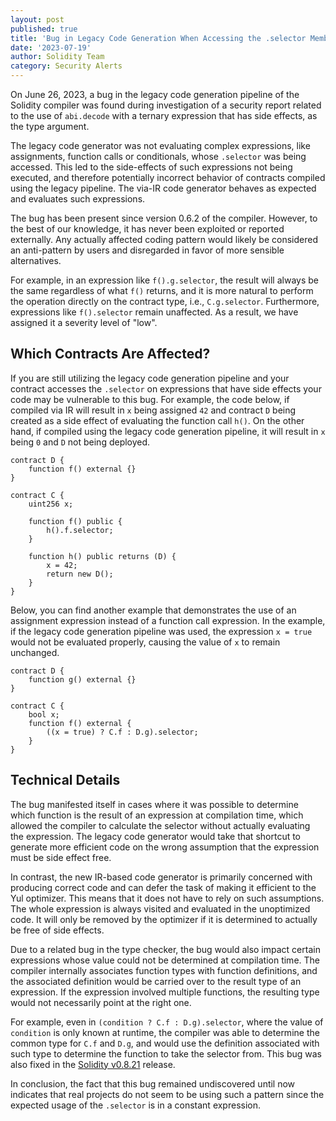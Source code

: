 ```yaml
---
layout: post
published: true
title: 'Bug in Legacy Code Generation When Accessing the .selector Member on Expressions with Side Effects'
date: '2023-07-19'
author: Solidity Team
category: Security Alerts
---
```


On June 26, 2023, a bug in the legacy code generation pipeline of the Solidity compiler was found during
investigation of a security report related to the use of `abi.decode` with a ternary
expression that has side effects, as the type argument.

The legacy code generator was not evaluating complex expressions, like assignments, function calls or conditionals,
whose  `.selector` was being accessed.
This led to the side-effects of such expressions not being executed, and therefore potentially incorrect behavior of
contracts compiled using the legacy pipeline.
The via-IR code generator behaves as expected and evaluates such expressions.

The bug has been present since version 0.6.2 of the compiler.
However, to the best of our knowledge, it has never been exploited or reported externally.
Any actually affected coding pattern would likely be considered an anti-pattern by users and disregarded
in favor of more sensible alternatives.

For example, in an expression like `f().g.selector`, the result will always be the same regardless
of what `f()` returns, and it is more natural to perform the operation directly on the contract type,
i.e., `C.g.selector`.
Furthermore, expressions like `f().selector` remain unaffected.
As a result, we have assigned it a severity level of "low".

## Which Contracts Are Affected?

If you are still utilizing the legacy code generation pipeline and your contract accesses the `.selector`
on expressions that have side effects your code may be vulnerable to this bug.
For example, the code below, if compiled via IR will result in `x` being
assigned `42` and contract `D` being created as a side effect of evaluating the function call `h()`.
On the other hand, if compiled using the legacy code generation pipeline, it will result in `x`
being `0` and `D` not being deployed.

```solidity
contract D {
    function f() external {}
}

contract C {
    uint256 x;

    function f() public {
        h().f.selector;
    }

    function h() public returns (D) {
        x = 42;
        return new D();
    }
}
```

Below, you can find another example that demonstrates the use of an assignment expression instead of a
function call expression.
In the example, if the legacy code generation pipeline was used, the expression `x = true`
would not be evaluated properly, causing the value of `x` to remain unchanged.

```solidity
contract D {
    function g() external {}
}

contract C {
    bool x;
    function f() external {
        ((x = true) ? C.f : D.g).selector;
    }
}
```

## Technical Details

The bug manifested itself in cases where it was possible to determine which function is the result
of an expression at compilation time, which allowed the compiler to calculate the selector without
actually evaluating the expression.
The legacy code generator would take that shortcut to generate more efficient code on the wrong
assumption that the expression must be side effect free.

In contrast, the new IR-based code generator is primarily concerned with producing correct code and
can defer the task of making it efficient to the Yul optimizer.
This means that it does not have to rely on such assumptions.
The whole expression is always visited and evaluated in the unoptimized code.
It will only be removed by the optimizer if it is determined to actually be free of side effects.

Due to a related bug in the type checker, the bug would also impact
certain expressions whose value could not be determined at compilation time.
The compiler internally associates function types with function definitions, and the associated
definition would be carried over to the result type of an expression.
If the expression involved multiple functions, the resulting type would not necessarily point at
the right one.

For example, even in `(condition ? C.f : D.g).selector`, where the value of `condition` is only
known at runtime, the compiler was able to determine the common type for `C.f` and `D.g`,
and would use the definition associated with such type to determine the function to take the selector from.
This bug was also fixed in the [Solidity v0.8.21](https://github.com/ethereum/solidity/releases/tag/v0.8.21) release.

In conclusion, the fact that this bug remained undiscovered until now indicates that real projects do not seem to be using such
a pattern since the expected usage of the `.selector` is in a constant expression.
